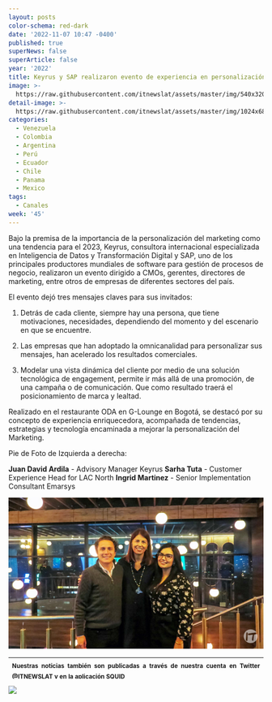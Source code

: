 ```yaml
---
layout: posts
color-schema: red-dark
date: '2022-11-07 10:47 -0400'
published: true
superNews: false
superArticle: false
year: '2022'
title: Keyrus y SAP realizaron evento de experiencia en personalización del marketing
image: >-
  https://raw.githubusercontent.com/itnewslat/assets/master/img/540x320/Keyrus-SAP-p.jpg
detail-image: >-
  https://raw.githubusercontent.com/itnewslat/assets/master/img/1024x680/Keyrus-SAP-g.jpg
categories:
  - Venezuela
  - Colombia
  - Argentina
  - Perú
  - Ecuador
  - Chile
  - Panama
  - Mexico
tags:
  - Canales
week: '45'
---
```

Bajo la premisa de la importancia de la personalización del marketing como una tendencia para el 2023, Keyrus, consultora internacional especializada en Inteligencia de Datos y Transformación Digital y SAP, uno de los principales productores mundiales de software para gestión de procesos de negocio, realizaron un evento dirigido a CMOs, gerentes, directores de marketing, entre otros de empresas de diferentes sectores del país.

El evento dejó tres mensajes claves para sus invitados:

1. Detrás de cada cliente, siempre hay una persona, que tiene motivaciones, necesidades, dependiendo del momento y del escenario en que se encuentre. 

2. Las empresas que han adoptado la omnicanalidad para personalizar sus mensajes, han acelerado los resultados comerciales.

3. Modelar una vista dinámica del cliente por medio de una solución tecnológica de engagement, permite ir más allá de una promoción, de una campaña o de comunicación. Que como resultado traerá el posicionamiento de marca y lealtad. 

Realizado en el restaurante ODA en G-Lounge en Bogotá, se destacó por su concepto de experiencia enriquecedora, acompañada de tendencias, estrategias y tecnología encaminada a mejorar la personalización del Marketing.

Pie de Foto de Izquierda a derecha:

**Juan David Ardila** - Advisory Manager Keyrus 
**Sarha Tuta** - Customer Experience Head for LAC North
**Ingrid Martinez** - Senior Implementation Consultant Emarsys

![](https://raw.githubusercontent.com/itnewslat/assets/master/img/540x320/Keyrus-SAP-p.jpg)

<table style="height: 42px;" width="569">
<tbody>
<tr>
<td style="text-align: justify;"><sub><strong>Nuestras noticias también son publicadas a través de nuestra cuenta en Twitter <a href="https://twitter.com/itnewslat?lang=es">@ITNEWSLAT</a> y en la aplicación <a href="https://squidapp.co/en/">SQUID</a></strong></sub></td>
</tr>
</tbody>
</table>

<img src="https://tracker.metricool.com/c3po.jpg?hash=56f88a41e39ab42c063cc51676587a04"/>